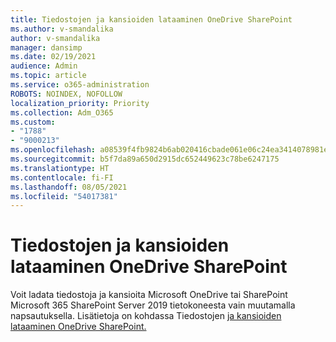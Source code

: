 ```yaml
---
title: Tiedostojen ja kansioiden lataaminen OneDrive SharePoint
ms.author: v-smandalika
author: v-smandalika
manager: dansimp
ms.date: 02/19/2021
audience: Admin
ms.topic: article
ms.service: o365-administration
ROBOTS: NOINDEX, NOFOLLOW
localization_priority: Priority
ms.collection: Adm_O365
ms.custom:
- "1788"
- "9000213"
ms.openlocfilehash: a08539f4fb9824b6ab020416cbade061e06c24ea3414078981e39c2c10f4beee
ms.sourcegitcommit: b5f7da89a650d2915dc652449623c78be6247175
ms.translationtype: HT
ms.contentlocale: fi-FI
ms.lasthandoff: 08/05/2021
ms.locfileid: "54017381"
---
```

# <a name="download-files-and-folders-from-onedrive-or-sharepoint"></a>Tiedostojen ja kansioiden lataaminen OneDrive SharePoint

Voit ladata tiedostoja ja kansioita Microsoft OneDrive tai SharePoint Microsoft 365 SharePoint Server 2019 tietokoneesta vain muutamalla napsautuksella. Lisätietoja on kohdassa Tiedostojen [ja kansioiden lataaminen OneDrive SharePoint.](https://support.microsoft.com/office/download-files-and-folders-from-onedrive-or-sharepoint-5c7397b7-19c7-4893-84fe-d02e8fa5df05)
